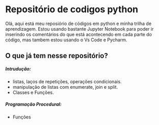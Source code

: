 # Repositório de codigos python 

Olá, aqui está meu reposiório de códigos em python e minha trilha de aprendizagem. Estou usando bastante Jupyter Notebook para poder ir inserindo os comentários do que está acontecendo em cada parte do código, mas tambem estou usando o Vs Code e Pycharm.

## O que já tem nesse repositório?
##### Intrudução: 
- listas, laços de repetições, operações condicionais.
- manipulação de listas com enumerate, join e split.
- Classes e Funções.

##### Programação Procedural:
- Funções
